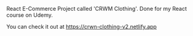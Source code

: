 React E-Commerce Project called 'CRWM Clothing'. Done for my React course on Udemy.

You can check it out at https://crwn-clothing-v2.netlify.app

